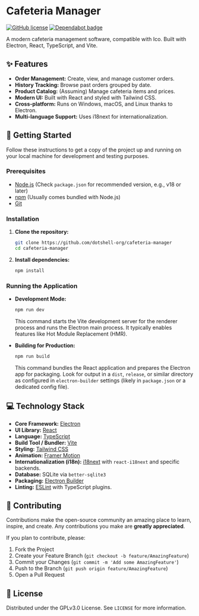 # Cafeteria Manager
[![GitHub license](https://img.shields.io/badge/license-GPLv3-blue.svg)](https://www.gnu.org/licenses/gpl-3.0)
[![Dependabot badge](https://badgen.net/github/dependabot/dotshell-org/cafeteria-manager)](https://github.com/dotshell-org/cafeteria-manager/pulls?q=is%3Apr+author%3Aapp%2Fdependabot)

A modern cafeteria management software, compatible with Ico. Built with Electron, React, TypeScript, and Vite.

## ✨ Features

*   **Order Management:** Create, view, and manage customer orders.
*   **History Tracking:** Browse past orders grouped by date.
*   **Product Catalog:** (Assuming) Manage cafeteria items and prices.
*   **Modern UI:** Built with React and styled with Tailwind CSS.
*   **Cross-platform:** Runs on Windows, macOS, and Linux thanks to Electron.
*   **Multi-language Support:** Uses i18next for internationalization.

## 🚀 Getting Started

Follow these instructions to get a copy of the project up and running on your local machine for development and testing purposes.

### Prerequisites

*   [Node.js](https://nodejs.org/) (Check `package.json` for recommended version, e.g., v18 or later)
*   [npm](https://www.npmjs.com/) (Usually comes bundled with Node.js)
*   [Git](https://git-scm.com/)

### Installation

1.  **Clone the repository:**
    ```bash
    git clone https://github.com/dotshell-org/cafeteria-manager
    cd cafeteria-manager
    ```
2.  **Install dependencies:**
    ```bash
    npm install
    ```

### Running the Application

*   **Development Mode:**
    ```bash
    npm run dev 
    ```
    This command starts the Vite development server for the renderer process and runs the Electron main process. It typically enables features like Hot Module Replacement (HMR).

*   **Building for Production:**
    ```bash
    npm run build
    ```
    This command bundles the React application and prepares the Electron app for packaging. Look for output in a `dist`, `release`, or similar directory as configured in `electron-builder` settings (likely in `package.json` or a dedicated config file).

## 💻 Technology Stack

*   **Core Framework:** [Electron](https://www.electronjs.org/)
*   **UI Library:** [React](https://reactjs.org/)
*   **Language:** [TypeScript](https://www.typescriptlang.org/)
*   **Build Tool / Bundler:** [Vite](https://vitejs.dev/)
*   **Styling:** [Tailwind CSS](https://tailwindcss.com/)
*   **Animation:** [Framer Motion](https://www.framer.com/motion/)
*   **Internationalization (i18n):** [i18next](https://www.i18next.com/) with `react-i18next` and specific backends.
*   **Database:** SQLite via `better-sqlite3`
*   **Packaging:** [Electron Builder](https://www.electron.build/)
*   **Linting:** [ESLint](https://eslint.org/) with TypeScript plugins.

## 🤝 Contributing

Contributions make the open-source community an amazing place to learn, inspire, and create. Any contributions you make are **greatly appreciated**.

If you plan to contribute, please:
1.  Fork the Project
2.  Create your Feature Branch (`git checkout -b feature/AmazingFeature`)
3.  Commit your Changes (`git commit -m 'Add some AmazingFeature'`)
4.  Push to the Branch (`git push origin feature/AmazingFeature`)
5.  Open a Pull Request

## 📄 License

Distributed under the GPLv3.0 License. See `LICENSE` for more information.
